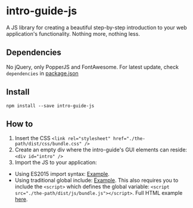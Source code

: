 # intro-guide-js
A JS library for creating a beautiful step-by-step introduction to your web application's functionality. Nothing more, nothing less.

## Dependencies
No jQuery, only PopperJS and FontAwesome. For latest update, check `dependencies` in [package.json](https://github.com/johanlahti/intro-guide-js/blob/master/package.json)

## Install
`npm install --save intro-guide-js`

## How to
1. Insert the CSS `<link rel="stylesheet" href="./the-path/dist/css/bundle.css" />`
2. Create an empty div where the intro-guide's GUI elements can reside: `<div id="intro" />`
3. Import the JS to your application:
  - Using ES2015 import syntax: [Example](https://github.com/johanlahti/intro-guide-js/blob/master/test/js/initWithEs2015.js).
  - Using traditional global include: [Example](https://github.com/johanlahti/intro-guide-js/blob/master/test/js/initWithGlobal.js). This also requires you to include the `<script>` which defines the global variable: `<script src="./the-path/dist/js/bundle.js"></script>`. Full HTML example [here](https://github.com/johanlahti/intro-guide-js/blob/master/test/html5up-strata/index_global.html#L467-L468).
